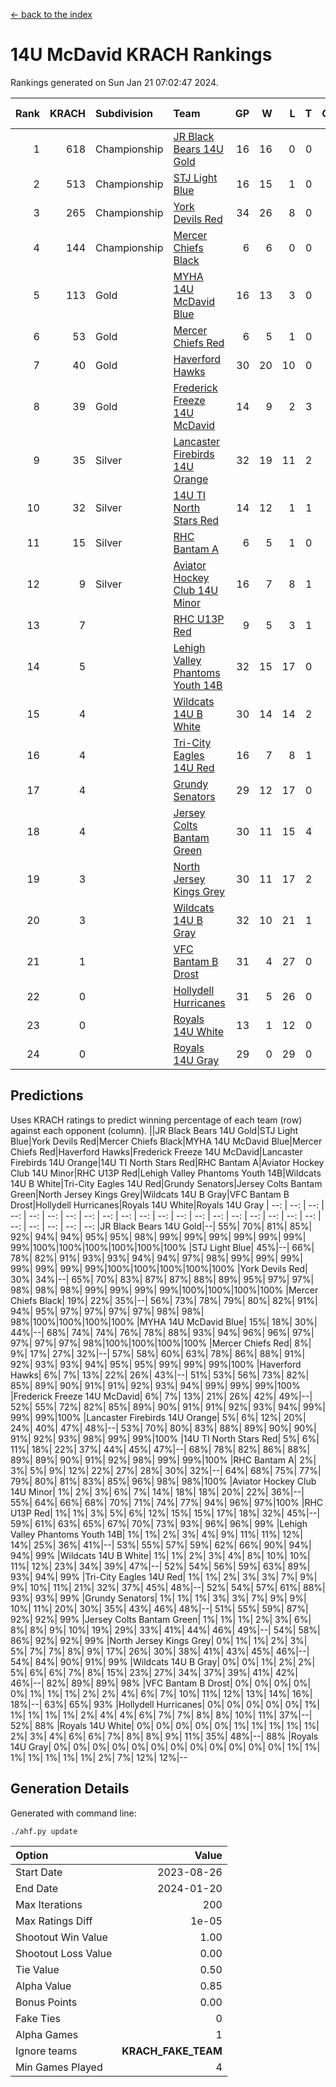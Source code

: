 [<- back to the index](readme.md)
# 14U McDavid KRACH Rankings
Rankings generated on Sun Jan 21 07:02:47 2024.

Rank|KRACH|Subdivision|Team|GP|W|L|T|OTW|OTL|SoS|Exp Wins|Win Diff
---:|---:|:---|:---|---:|---:|---:|---:|---:|---:|---:|---:|---:
1|618|Championship|[JR Black Bears 14U Gold](https://gamesheetstats.com/seasons/3659/teams/140633/schedule)|16|16|0|0|1|0|7|16.8|-0.0
2|513|Championship|[STJ Light Blue](https://gamesheetstats.com/seasons/3659/teams/140639/schedule)|16|15|1|0|0|0|46|15.9|0.0
3|265|Championship|[York Devils Red](https://gamesheetstats.com/seasons/3659/teams/140644/schedule)|34|26|8|0|0|0|371|26.9|0.0
4|144|Championship|[Mercer Chiefs Black](https://gamesheetstats.com/seasons/3659/teams/140605/schedule)|6|6|0|0|0|0|3|6.9|0.0
5|113|Gold|[MYHA 14U McDavid Blue](https://gamesheetstats.com/seasons/3659/teams/140636/schedule)|16|13|3|0|0|0|46|13.9|0.0
6|53|Gold|[Mercer Chiefs Red](https://gamesheetstats.com/seasons/3659/teams/140606/schedule)|6|5|1|0|0|0|40|5.9|0.0
7|40|Gold|[Haverford Hawks](https://gamesheetstats.com/seasons/3659/teams/140630/schedule)|30|20|10|0|0|0|96|20.9|0.0
8|39|Gold|[Frederick Freeze 14U McDavid](https://gamesheetstats.com/seasons/3659/teams/140628/schedule)|14|9|2|3|0|0|44|11.4|0.0
9|35|Silver|[Lancaster Firebirds 14U Orange](https://gamesheetstats.com/seasons/3659/teams/140634/schedule)|32|19|11|2|0|0|100|20.9|0.0
10|32|Silver|[14U TI North Stars Red](https://gamesheetstats.com/seasons/3659/teams/140626/schedule)|14|12|1|1|0|0|6|13.4|0.0
11|15|Silver|[RHC Bantam A](https://gamesheetstats.com/seasons/3659/teams/140618/schedule)|6|5|1|0|0|0|3|5.9|0.0
12|9|Silver|[Aviator Hockey Club 14U Minor](https://gamesheetstats.com/seasons/3659/teams/140627/schedule)|16|7|8|1|0|0|119|8.4|0.0
13|7||[RHC U13P Red](https://gamesheetstats.com/seasons/3659/teams/140619/schedule)|9|5|3|1|1|0|29|6.4|0.0
14|5||[Lehigh Valley Phantoms Youth 14B](https://gamesheetstats.com/seasons/3659/teams/140635/schedule)|32|15|17|0|1|1|56|15.9|0.0
15|4||[Wildcats 14U B White](https://gamesheetstats.com/seasons/3659/teams/140643/schedule)|30|14|14|2|1|1|42|15.9|0.0
16|4||[Tri-City Eagles 14U Red](https://gamesheetstats.com/seasons/3659/teams/140640/schedule)|16|7|8|1|1|0|56|8.4|0.0
17|4||[Grundy Senators](https://gamesheetstats.com/seasons/3659/teams/140629/schedule)|29|12|17|0|0|1|121|12.9|0.0
18|4||[Jersey Colts Bantam Green](https://gamesheetstats.com/seasons/3659/teams/140632/schedule)|30|11|15|4|1|0|27|13.9|0.0
19|3||[North Jersey Kings Grey](https://gamesheetstats.com/seasons/3659/teams/140637/schedule)|30|11|17|2|1|1|30|12.9|0.0
20|3||[Wildcats 14U B Gray](https://gamesheetstats.com/seasons/3659/teams/140642/schedule)|32|10|21|1|0|0|39|11.4|0.0
21|1||[VFC Bantam B Drost](https://gamesheetstats.com/seasons/3659/teams/140641/schedule)|31|4|27|0|0|2|129|4.9|0.0
22|0||[Hollydell Hurricanes](https://gamesheetstats.com/seasons/3659/teams/140631/schedule)|31|5|26|0|0|0|21|5.9|0.0
23|0||[Royals 14U White](https://gamesheetstats.com/seasons/3659/teams/140620/schedule)|13|1|12|0|0|1|91|1.9|0.0
24|0||[Royals 14U Gray](https://gamesheetstats.com/seasons/3659/teams/140638/schedule)|29|0|29|0|0|0|72|0.9|0.0

## Predictions
Uses KRACH ratings to predict winning percentage of each team (row) against each opponent (column).
||JR Black Bears 14U Gold|STJ Light Blue|York Devils Red|Mercer Chiefs Black|MYHA 14U McDavid Blue|Mercer Chiefs Red|Haverford Hawks|Frederick Freeze 14U McDavid|Lancaster Firebirds 14U Orange|14U TI North Stars Red|RHC Bantam A|Aviator Hockey Club 14U Minor|RHC U13P Red|Lehigh Valley Phantoms Youth 14B|Wildcats 14U B White|Tri-City Eagles 14U Red|Grundy Senators|Jersey Colts Bantam Green|North Jersey Kings Grey|Wildcats 14U B Gray|VFC Bantam B Drost|Hollydell Hurricanes|Royals 14U White|Royals 14U Gray
| --: | --: | --: | --: | --: | --: | --: | --: | --: | --: | --: | --: | --: | --: | --: | --: | --: | --: | --: | --: | --: | --: | --: | --: | --: 
|JR Black Bears 14U Gold|--| 55%| 70%| 81%| 85%| 92%| 94%| 94%| 95%| 95%| 98%| 99%| 99%| 99%| 99%| 99%| 99%| 99%|100%|100%|100%|100%|100%|100%
|STJ Light Blue| 45%|--| 66%| 78%| 82%| 91%| 93%| 93%| 94%| 94%| 97%| 98%| 99%| 99%| 99%| 99%| 99%| 99%| 99%|100%|100%|100%|100%|100%
|York Devils Red| 30%| 34%|--| 65%| 70%| 83%| 87%| 87%| 88%| 89%| 95%| 97%| 97%| 98%| 98%| 98%| 99%| 99%| 99%| 99%|100%|100%|100%|100%
|Mercer Chiefs Black| 19%| 22%| 35%|--| 56%| 73%| 78%| 79%| 80%| 82%| 91%| 94%| 95%| 97%| 97%| 97%| 97%| 98%| 98%| 98%|100%|100%|100%|100%
|MYHA 14U McDavid Blue| 15%| 18%| 30%| 44%|--| 68%| 74%| 74%| 76%| 78%| 88%| 93%| 94%| 96%| 96%| 97%| 97%| 97%| 97%| 98%|100%|100%|100%|100%
|Mercer Chiefs Red|  8%|  9%| 17%| 27%| 32%|--| 57%| 58%| 60%| 63%| 78%| 86%| 88%| 91%| 92%| 93%| 93%| 94%| 95%| 95%| 99%| 99%| 99%|100%
|Haverford Hawks|  6%|  7%| 13%| 22%| 26%| 43%|--| 51%| 53%| 56%| 73%| 82%| 85%| 89%| 90%| 91%| 91%| 92%| 93%| 94%| 99%| 99%| 99%|100%
|Frederick Freeze 14U McDavid|  6%|  7%| 13%| 21%| 26%| 42%| 49%|--| 52%| 55%| 72%| 82%| 85%| 89%| 90%| 91%| 91%| 92%| 93%| 94%| 99%| 99%| 99%|100%
|Lancaster Firebirds 14U Orange|  5%|  6%| 12%| 20%| 24%| 40%| 47%| 48%|--| 53%| 70%| 80%| 83%| 88%| 89%| 90%| 90%| 91%| 92%| 93%| 98%| 99%| 99%|100%
|14U TI North Stars Red|  5%|  6%| 11%| 18%| 22%| 37%| 44%| 45%| 47%|--| 68%| 78%| 82%| 86%| 88%| 89%| 89%| 90%| 91%| 92%| 98%| 99%| 99%|100%
|RHC Bantam A|  2%|  3%|  5%|  9%| 12%| 22%| 27%| 28%| 30%| 32%|--| 64%| 68%| 75%| 77%| 79%| 80%| 81%| 83%| 85%| 96%| 98%| 98%|100%
|Aviator Hockey Club 14U Minor|  1%|  2%|  3%|  6%|  7%| 14%| 18%| 18%| 20%| 22%| 36%|--| 55%| 64%| 66%| 68%| 70%| 71%| 74%| 77%| 94%| 96%| 97%|100%
|RHC U13P Red|  1%|  1%|  3%|  5%|  6%| 12%| 15%| 15%| 17%| 18%| 32%| 45%|--| 59%| 61%| 63%| 65%| 67%| 70%| 73%| 93%| 96%| 96%| 99%
|Lehigh Valley Phantoms Youth 14B|  1%|  1%|  2%|  3%|  4%|  9%| 11%| 11%| 12%| 14%| 25%| 36%| 41%|--| 53%| 55%| 57%| 59%| 62%| 66%| 90%| 94%| 94%| 99%
|Wildcats 14U B White|  1%|  1%|  2%|  3%|  4%|  8%| 10%| 10%| 11%| 12%| 23%| 34%| 39%| 47%|--| 52%| 54%| 56%| 59%| 63%| 89%| 93%| 94%| 99%
|Tri-City Eagles 14U Red|  1%|  1%|  2%|  3%|  3%|  7%|  9%|  9%| 10%| 11%| 21%| 32%| 37%| 45%| 48%|--| 52%| 54%| 57%| 61%| 88%| 93%| 93%| 99%
|Grundy Senators|  1%|  1%|  1%|  3%|  3%|  7%|  9%|  9%| 10%| 11%| 20%| 30%| 35%| 43%| 46%| 48%|--| 51%| 55%| 59%| 87%| 92%| 92%| 99%
|Jersey Colts Bantam Green|  1%|  1%|  1%|  2%|  3%|  6%|  8%|  8%|  9%| 10%| 19%| 29%| 33%| 41%| 44%| 46%| 49%|--| 54%| 58%| 86%| 92%| 92%| 99%
|North Jersey Kings Grey|  0%|  1%|  1%|  2%|  3%|  5%|  7%|  7%|  8%|  9%| 17%| 26%| 30%| 38%| 41%| 43%| 45%| 46%|--| 54%| 84%| 90%| 91%| 99%
|Wildcats 14U B Gray|  0%|  0%|  1%|  2%|  2%|  5%|  6%|  6%|  7%|  8%| 15%| 23%| 27%| 34%| 37%| 39%| 41%| 42%| 46%|--| 82%| 89%| 89%| 98%
|VFC Bantam B Drost|  0%|  0%|  0%|  0%|  0%|  1%|  1%|  1%|  2%|  2%|  4%|  6%|  7%| 10%| 11%| 12%| 13%| 14%| 16%| 18%|--| 63%| 65%| 93%
|Hollydell Hurricanes|  0%|  0%|  0%|  0%|  0%|  1%|  1%|  1%|  1%|  1%|  2%|  4%|  4%|  6%|  7%|  7%|  8%|  8%| 10%| 11%| 37%|--| 52%| 88%
|Royals 14U White|  0%|  0%|  0%|  0%|  0%|  1%|  1%|  1%|  1%|  1%|  2%|  3%|  4%|  6%|  6%|  7%|  8%|  8%|  9%| 11%| 35%| 48%|--| 88%
|Royals 14U Gray|  0%|  0%|  0%|  0%|  0%|  0%|  0%|  0%|  0%|  0%|  0%|  0%|  1%|  1%|  1%|  1%|  1%|  1%|  1%|  2%|  7%| 12%| 12%|--

## Generation Details

Generated with command line:
```
./ahf.py update
```

| Option | Value |
| :----- | ----: |
| Start Date | 2023-08-26 |
| End Date | 2024-01-20 |
| Max Iterations | 200 |
| Max Ratings Diff | 1e-05 |
| Shootout Win Value | 1.00 |
| Shootout Loss Value | 0.00 |
| Tie Value | 0.50 |
| Alpha Value | 0.85 |
| Bonus Points | 0.00 |
| Fake Ties | 0 |
| Alpha Games | 1 |
| Ignore teams | __KRACH_FAKE_TEAM__ |
| Min Games Played | 4 |

